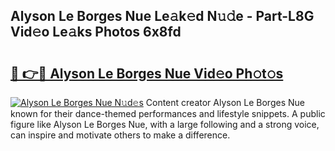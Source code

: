 ## Alyson Le Borges Nue Le𝚊k𝚎d N𝚞𝚍e - Part-L8G Vid𝚎o Le𝚊ks Photos 6x8fd

# <h2><a href="http://fb50jbc.evod.top/?m=Alyson+Le+Borges+Nue">🔗 👉🔴 Alyson Le Borges Nue Vid𝚎o Ph𝚘t𝚘s</a></h2>

[![Alyson Le Borges Nue N𝚞d𝚎s](https://i.imgur.com/8V9OHl7.gif)](http://fb50jbc.evod.top/?m=Alyson+Le+Borges+Nue)
Content creator Alyson Le Borges Nue known for their dance-themed performances and lifestyle snippets. A public figure like Alyson Le Borges Nue, with a large following and a strong voice, can inspire and motivate others to make a difference. 
